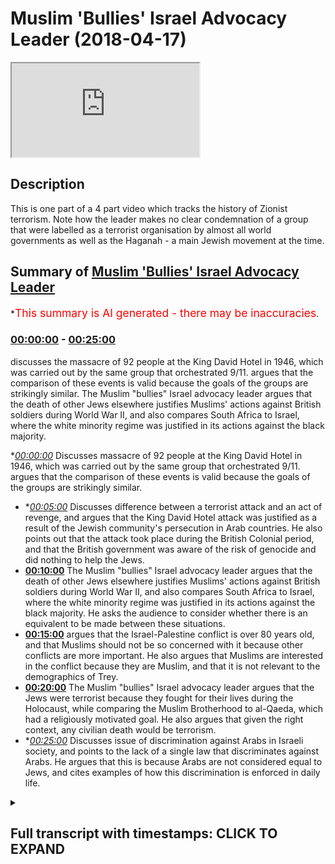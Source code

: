 # Muslim 'Bullies' Israel Advocacy Leader (2018-04-17)

<iframe loading='lazy' src='https://www.youtube.com/embed/F2b9Gai5Qks'></iframe>

## Description

This is one part of a 4 part video which tracks the history of Zionist terrorism. Note how the leader makes no clear condemnation of a group that were labelled as a terrorist organisation by almost all world governments as well as the Haganah - a main Jewish movement at the time.

## Summary of [Muslim 'Bullies' Israel Advocacy Leader](https://www.youtube.com/watch?v=F2b9Gai5Qks)

\*<span style="color:red; font-size:125%">This summary is AI generated - there may be inaccuracies</span>.

### [00:00:00](https://www.youtube.com/watch?v=F2b9Gai5Qks\&t=0) - [00:25:00](https://www.youtube.com/watch?v=F2b9Gai5Qks\&t=1500)

discusses the massacre of 92 people at the King David Hotel in 1946, which was carried out by the same group that orchestrated 9/11.  argues that the comparison of these events is valid because the goals of the groups are strikingly similar. The Muslim "bullies" Israel advocacy leader argues that the death of other Jews elsewhere justifies Muslims' actions against British soldiers during World War II, and also compares South Africa to Israel, where the white minority regime was justified in its actions against the black majority.

\**[00:00:00](https://www.youtube.com/watch?v=F2b9Gai5Qks\&t=0)* Discusses massacre of 92 people at the King David Hotel in 1946, which was carried out by the same group that orchestrated 9/11.  argues that the comparison of these events is valid because the goals of the groups are strikingly similar.

*   \**[00:05:00](https://www.youtube.com/watch?v=F2b9Gai5Qks\&t=300)* Discusses difference between a terrorist attack and an act of revenge, and argues that the King David Hotel attack was justified as a result of the Jewish community's persecution in Arab countries. He also points out that the attack took place during the British Colonial period, and that the British government was aware of the risk of genocide and did nothing to help the Jews.
*   **[00:10:00](https://www.youtube.com/watch?v=F2b9Gai5Qks\&t=600)** The Muslim "bullies" Israel advocacy leader argues that the death of other Jews elsewhere justifies Muslims' actions against British soldiers during World War II, and also compares South Africa to Israel, where the white minority regime was justified in its actions against the black majority. He asks the audience to consider whether there is an equivalent to be made between these situations.
*   **[00:15:00](https://www.youtube.com/watch?v=F2b9Gai5Qks\&t=900)** argues that the Israel-Palestine conflict is over 80 years old, and that Muslims should not be so concerned with it because other conflicts are more important. He also argues that Muslims are interested in the conflict because they are Muslim, and that it is not relevant to the demographics of Trey.
*   **[00:20:00](https://www.youtube.com/watch?v=F2b9Gai5Qks\&t=1200)** The Muslim "bullies" Israel advocacy leader argues that the Jews were terrorist because they fought for their lives during the Holocaust, while comparing the Muslim Brotherhood to al-Qaeda, which had a religiously motivated goal. He also argues that given the right context, any civilian death would be terrorism.
*   \**[00:25:00](https://www.youtube.com/watch?v=F2b9Gai5Qks\&t=1500)* Discusses issue of discrimination against Arabs in Israeli society, and points to the lack of a single law that discriminates against Arabs. He argues that this is because Arabs are not considered equal to Jews, and cites examples of how this discrimination is enforced in daily life.

<details><summary><h2>Full transcript with timestamps: CLICK TO EXPAND</h2></summary>

[0:00:00](https://youtu.be/F2b9Gai5Qks?t=0) I pity we couldn't attack forget about\
[0:00:01](https://youtu.be/F2b9Gai5Qks?t=1) the word terrorist we're not going to\
[0:00:02](https://youtu.be/F2b9Gai5Qks?t=2) use that way in 1946 right before the\
[0:00:06](https://youtu.be/F2b9Gai5Qks?t=6) the mandate was referred to the UN yeah\
[0:00:10](https://youtu.be/F2b9Gai5Qks?t=10) for the British Mandate sorry that the\
[0:00:13](https://youtu.be/F2b9Gai5Qks?t=13) resolution issue okay he went in to King\
[0:00:16](https://youtu.be/F2b9Gai5Qks?t=16) King David hotel they went into the\
[0:00:19](https://youtu.be/F2b9Gai5Qks?t=19) basement of the hotel ferg a bar they\
[0:00:22](https://youtu.be/F2b9Gai5Qks?t=22) called them the little cool that he did\
[0:00:23](https://youtu.be/F2b9Gai5Qks?t=23) called well no problem they called them\
[0:00:24](https://youtu.be/F2b9Gai5Qks?t=24) little called them the Jewish library\
[0:00:26](https://youtu.be/F2b9Gai5Qks?t=26) says they called him yeah I already\
[0:00:27](https://youtu.be/F2b9Gai5Qks?t=27) I read the Jewish library the virtual\
[0:00:30](https://youtu.be/F2b9Gai5Qks?t=30) deduced virtual library sir I saw their\
[0:00:31](https://youtu.be/F2b9Gai5Qks?t=31) account begin says they called them\
[0:00:34](https://youtu.be/F2b9Gai5Qks?t=34) whatever no problem they called them in\
[0:00:35](https://youtu.be/F2b9Gai5Qks?t=35) didn't call them in whatever case they\
[0:00:38](https://youtu.be/F2b9Gai5Qks?t=38) went into the hotel and ninety-two\
[0:00:39](https://youtu.be/F2b9Gai5Qks?t=39) people died because of the barrel bombs\
[0:00:42](https://youtu.be/F2b9Gai5Qks?t=42) at the important place in the shootings\
[0:00:43](https://youtu.be/F2b9Gai5Qks?t=43) that happened okay so who were killed\
[0:00:46](https://youtu.be/F2b9Gai5Qks?t=46) some twenty seven Palestinians were\
[0:00:48](https://youtu.be/F2b9Gai5Qks?t=48) killed and the rest were British people\
[0:00:50](https://youtu.be/F2b9Gai5Qks?t=50) yeah working in that hotel\
[0:00:52](https://youtu.be/F2b9Gai5Qks?t=52) it wasn't it wasn't okay some Jewish\
[0:00:54](https://youtu.be/F2b9Gai5Qks?t=54) people were killed as well now see so I\
[0:00:56](https://youtu.be/F2b9Gai5Qks?t=56) just want I don't understand cuz this is\
[0:00:58](https://youtu.be/F2b9Gai5Qks?t=58) the thing so I've come to you I feel\
[0:01:00](https://youtu.be/F2b9Gai5Qks?t=60) like sometimes you do have a bias I come\
[0:01:03](https://youtu.be/F2b9Gai5Qks?t=63) to you and say to you do you consider\
[0:01:04](https://youtu.be/F2b9Gai5Qks?t=64) that this was a terrorist attack you're\
[0:01:06](https://youtu.be/F2b9Gai5Qks?t=66) saying that this they're not terrorists\
[0:01:07](https://youtu.be/F2b9Gai5Qks?t=67) why I did not tell you because you know\
[0:01:09](https://youtu.be/F2b9Gai5Qks?t=69) what the interesting thing is sorry just\
[0:01:10](https://youtu.be/F2b9Gai5Qks?t=70) to add to it that this same begin in\
[0:01:14](https://youtu.be/F2b9Gai5Qks?t=74) 1946 who orchestrated this terrorist\
[0:01:16](https://youtu.be/F2b9Gai5Qks?t=76) attack and who allowed 92 people to be\
[0:01:19](https://youtu.be/F2b9Gai5Qks?t=79) killed\
[0:01:20](https://youtu.be/F2b9Gai5Qks?t=80) it was the same begin that became the\
[0:01:22](https://youtu.be/F2b9Gai5Qks?t=82) prime minister I so I became the\
[0:01:24](https://youtu.be/F2b9Gai5Qks?t=84) president how many stuff Prime Minister\
[0:01:26](https://youtu.be/F2b9Gai5Qks?t=86) of Israel in 1948\
[0:01:30](https://youtu.be/F2b9Gai5Qks?t=90) well sorry begin was a nice here but\
[0:01:32](https://youtu.be/F2b9Gai5Qks?t=92) just so begin yeah became prime minister\
[0:01:37](https://youtu.be/F2b9Gai5Qks?t=97) okay now it's as if it's as if it's as\
[0:01:40](https://youtu.be/F2b9Gai5Qks?t=100) if you have a summer bin Laden and the\
[0:01:42](https://youtu.be/F2b9Gai5Qks?t=102) 9/11 attacks exact comparison or it's\
[0:01:46](https://youtu.be/F2b9Gai5Qks?t=106) exactly the same comparison why\
[0:01:49](https://youtu.be/F2b9Gai5Qks?t=109) in 1946 all my beloved and becomes a in\
[0:01:52](https://youtu.be/F2b9Gai5Qks?t=112) nineteen the puppet king on one of the\
[0:01:54](https://youtu.be/F2b9Gai5Qks?t=114) in 1946\
[0:01:56](https://youtu.be/F2b9Gai5Qks?t=116) yes what had just finished\
[0:01:59](https://youtu.be/F2b9Gai5Qks?t=119) in June Europe Oh talk about door - I'm\
[0:02:02](https://youtu.be/F2b9Gai5Qks?t=122) talking about the Holocaust 6 million\
[0:02:04](https://youtu.be/F2b9Gai5Qks?t=124) she was war ii and Holocaust well\
[0:02:07](https://youtu.be/F2b9Gai5Qks?t=127) Holocaust happened yeah yeah six million\
[0:02:11](https://youtu.be/F2b9Gai5Qks?t=131) Jews six million Jews have just been\
[0:02:13](https://youtu.be/F2b9Gai5Qks?t=133) slaughtered during that period so you\
[0:02:15](https://youtu.be/F2b9Gai5Qks?t=135) can kill other it says listen please\
[0:02:17](https://youtu.be/F2b9Gai5Qks?t=137) please listen the British and other gun\
[0:02:19](https://youtu.be/F2b9Gai5Qks?t=139) by the way listen I just make my point I\
[0:02:21](https://youtu.be/F2b9Gai5Qks?t=141) let you speak and I didn't interrupt you\
[0:02:23](https://youtu.be/F2b9Gai5Qks?t=143) yes six million Jews were slaughtered\
[0:02:25](https://youtu.be/F2b9Gai5Qks?t=145) during that period the British closed\
[0:02:27](https://youtu.be/F2b9Gai5Qks?t=147) the doors of mandatory Palestine to\
[0:02:30](https://youtu.be/F2b9Gai5Qks?t=150) Jewish immigration they limited to ten\
[0:02:32](https://youtu.be/F2b9Gai5Qks?t=152) thousand Jews coming in and increased\
[0:02:34](https://youtu.be/F2b9Gai5Qks?t=154) immigration of Arabs the Israeli so so\
[0:02:37](https://youtu.be/F2b9Gai5Qks?t=157) so that pogrom so Arabs migrated on mass\
[0:02:40](https://youtu.be/F2b9Gai5Qks?t=160) from Lebanon Syria the surrounding\
[0:02:42](https://youtu.be/F2b9Gai5Qks?t=162) states in the mandatory Palestine\
[0:02:43](https://youtu.be/F2b9Gai5Qks?t=163) attracted by the affluence that the\
[0:02:45](https://youtu.be/F2b9Gai5Qks?t=165) British and the other no eyes on over\
[0:02:48](https://youtu.be/F2b9Gai5Qks?t=168) okay is fine as a fact you can google my\
[0:02:51](https://youtu.be/F2b9Gai5Qks?t=171) this is my perspective this is my okay\
[0:02:53](https://youtu.be/F2b9Gai5Qks?t=173) Irish narrative in response to locking\
[0:02:55](https://youtu.be/F2b9Gai5Qks?t=175) the door during the Holocaust\
[0:02:57](https://youtu.be/F2b9Gai5Qks?t=177) the gun inside aided pushing hard back\
[0:03:01](https://youtu.be/F2b9Gai5Qks?t=181) against the British who were pushing\
[0:03:03](https://youtu.be/F2b9Gai5Qks?t=183) hard against the air gun and the Earl\
[0:03:05](https://youtu.be/F2b9Gai5Qks?t=185) gun hit the headquarters of the British\
[0:03:08](https://youtu.be/F2b9Gai5Qks?t=188) military which was at that time auto in\
[0:03:11](https://youtu.be/F2b9Gai5Qks?t=191) the King David hotel it was the military\
[0:03:13](https://youtu.be/F2b9Gai5Qks?t=193) hate Jerusalem yet in Jerusalem I've\
[0:03:15](https://youtu.be/F2b9Gai5Qks?t=195) been there is a beautiful hotel now\
[0:03:16](https://youtu.be/F2b9Gai5Qks?t=196) inside the robert levin here and it's so\
[0:03:20](https://youtu.be/F2b9Gai5Qks?t=200) clear and in response they hit the no\
[0:03:23](https://youtu.be/F2b9Gai5Qks?t=203) doubt they warned them they rang up in\
[0:03:25](https://youtu.be/F2b9Gai5Qks?t=205) advance and say we're gonna hit sorry\
[0:03:27](https://youtu.be/F2b9Gai5Qks?t=207) isis ones are but no are you incident so\
[0:03:30](https://youtu.be/F2b9Gai5Qks?t=210) intolerable you compared the sama bin\
[0:03:34](https://youtu.be/F2b9Gai5Qks?t=214) Laden yes I am planes in two thousand\
[0:03:39](https://youtu.be/F2b9Gai5Qks?t=219) civilian yes yes as an equivalency of\
[0:03:44](https://youtu.be/F2b9Gai5Qks?t=224) course\
[0:03:44](https://youtu.be/F2b9Gai5Qks?t=224) mm the Jews were 3,000 sorry to the\
[0:03:48](https://youtu.be/F2b9Gai5Qks?t=228) Holocaust 77 you've got 50 people there\
[0:03:50](https://youtu.be/F2b9Gai5Qks?t=230) by responding to the Holocaust\
[0:03:52](https://youtu.be/F2b9Gai5Qks?t=232) seven they're trying to increase Jewish\
[0:03:53](https://youtu.be/F2b9Gai5Qks?t=233) immigration into a land so you're saying\
[0:03:55](https://youtu.be/F2b9Gai5Qks?t=235) that's you're saying just because\
[0:03:56](https://youtu.be/F2b9Gai5Qks?t=236) they're response to the holiday to do\
[0:03:57](https://youtu.be/F2b9Gai5Qks?t=237) that no I'm saying and by the way for\
[0:03:59](https://youtu.be/F2b9Gai5Qks?t=239) your information information military\
[0:04:02](https://youtu.be/F2b9Gai5Qks?t=242) forces are recognized not to military\
[0:04:04](https://youtu.be/F2b9Gai5Qks?t=244) forces as a hotel which means people\
[0:04:06](https://youtu.be/F2b9Gai5Qks?t=246) tell those notes\
[0:04:07](https://youtu.be/F2b9Gai5Qks?t=247) King David hotel Hotel the British took\
[0:04:10](https://youtu.be/F2b9Gai5Qks?t=250) over it and made it a military base I\
[0:04:12](https://youtu.be/F2b9Gai5Qks?t=252) said were civilians killed no no only\
[0:04:14](https://youtu.be/F2b9Gai5Qks?t=254) people that were working for the British\
[0:04:15](https://youtu.be/F2b9Gai5Qks?t=255) government\
[0:04:16](https://youtu.be/F2b9Gai5Qks?t=256) so you'd call the hospital servants nah\
[0:04:18](https://youtu.be/F2b9Gai5Qks?t=258) yeah so a civil servant can be killed at\
[0:04:20](https://youtu.be/F2b9Gai5Qks?t=260) all this is ridiculous okay you have to\
[0:04:26](https://youtu.be/F2b9Gai5Qks?t=266) you have to governments I apologize it\
[0:04:31](https://youtu.be/F2b9Gai5Qks?t=271) your face no it was funny okay if you\
[0:04:41](https://youtu.be/F2b9Gai5Qks?t=281) have two military forces the Eirik on\
[0:04:42](https://youtu.be/F2b9Gai5Qks?t=282) the israeli military force and the\
[0:04:45](https://youtu.be/F2b9Gai5Qks?t=285) british who are fighting each other and\
[0:04:47](https://youtu.be/F2b9Gai5Qks?t=287) they're hitting the british are killing\
[0:04:48](https://youtu.be/F2b9Gai5Qks?t=288) israel good fighters and the air gun are\
[0:04:51](https://youtu.be/F2b9Gai5Qks?t=291) responding by killing British fighters\
[0:04:52](https://youtu.be/F2b9Gai5Qks?t=292) that is not a territory that is two\
[0:04:54](https://youtu.be/F2b9Gai5Qks?t=294) military military forces not even\
[0:04:56](https://youtu.be/F2b9Gai5Qks?t=296) recognized by the Haganah the Hagana\
[0:04:59](https://youtu.be/F2b9Gai5Qks?t=299) condemned the attacks so I don't know\
[0:05:02](https://youtu.be/F2b9Gai5Qks?t=302) why you can't do the same thing they\
[0:05:03](https://youtu.be/F2b9Gai5Qks?t=303) said the her gun had been okay so you\
[0:05:05](https://youtu.be/F2b9Gai5Qks?t=305) have to understand Jewish politics is it\
[0:05:07](https://youtu.be/F2b9Gai5Qks?t=307) I'm telling you the Hagana it should be\
[0:05:08](https://youtu.be/F2b9Gai5Qks?t=308) clearly yes the Hagana were\
[0:05:11](https://youtu.be/F2b9Gai5Qks?t=311) differentiated from the organ yeah the\
[0:05:13](https://youtu.be/F2b9Gai5Qks?t=313) Hagana they condemned the attacks I want\
[0:05:16](https://youtu.be/F2b9Gai5Qks?t=316) to say one thing really really clear I\
[0:05:17](https://youtu.be/F2b9Gai5Qks?t=317) don't support any violence where you'll\
[0:05:19](https://youtu.be/F2b9Gai5Qks?t=319) ask me if they're terrorists and I said\
[0:05:21](https://youtu.be/F2b9Gai5Qks?t=321) no okay no real problem but you accepted\
[0:05:23](https://youtu.be/F2b9Gai5Qks?t=323) that that was a you justified the attack\
[0:05:25](https://youtu.be/F2b9Gai5Qks?t=325) no no I gave the context of the attack\
[0:05:27](https://youtu.be/F2b9Gai5Qks?t=327) and said it's no call to 911\
[0:05:29](https://youtu.be/F2b9Gai5Qks?t=329) well Isaiah 5 7 7 no it's completely in\
[0:05:33](https://youtu.be/F2b9Gai5Qks?t=333) compare so I because it was a hotel no\
[0:05:35](https://youtu.be/F2b9Gai5Qks?t=335) because you've got two military forces\
[0:05:36](https://youtu.be/F2b9Gai5Qks?t=336) fighting ok millets are no favors I've\
[0:05:39](https://youtu.be/F2b9Gai5Qks?t=339) got a concussion freedom I've got a\
[0:05:40](https://youtu.be/F2b9Gai5Qks?t=340) perfect perfect I'm going where I want\
[0:05:42](https://youtu.be/F2b9Gai5Qks?t=342) this is what I wanted you ok that guy\
[0:05:45](https://youtu.be/F2b9Gai5Qks?t=345) that killed her hold on no problem there\
[0:05:48](https://youtu.be/F2b9Gai5Qks?t=348) wasn't a guy bullet bullet\
[0:05:51](https://youtu.be/F2b9Gai5Qks?t=351) lirik baby ok no no that's it done\
[0:05:53](https://youtu.be/F2b9Gai5Qks?t=353) chuckle happy\
[0:05:54](https://youtu.be/F2b9Gai5Qks?t=354) lyric V ok he was killed by I forget the\
[0:05:59](https://youtu.be/F2b9Gai5Qks?t=359) guys name yeah that guy was\
[0:06:04](https://youtu.be/F2b9Gai5Qks?t=364) but everyone else is difficult okay so\
[0:06:07](https://youtu.be/F2b9Gai5Qks?t=367) audible Oh Joe he killed\
[0:06:09](https://youtu.be/F2b9Gai5Qks?t=369) he killed Lee Rigby yeah yeah okay Lee\
[0:06:12](https://youtu.be/F2b9Gai5Qks?t=372) Rigby was a member of the British\
[0:06:14](https://youtu.be/F2b9Gai5Qks?t=374) military yo your premise was that okay\
[0:06:19](https://youtu.be/F2b9Gai5Qks?t=379) is a justified that the Ergun attacked\
[0:06:22](https://youtu.be/F2b9Gai5Qks?t=382) the King David hotel because it was one\
[0:06:24](https://youtu.be/F2b9Gai5Qks?t=384) military force against another\
[0:06:25](https://youtu.be/F2b9Gai5Qks?t=385) Elgon was not a recognized military\
[0:06:29](https://youtu.be/F2b9Gai5Qks?t=389) force within the Jewish community it was\
[0:06:30](https://youtu.be/F2b9Gai5Qks?t=390) a splinter group that even the Hagana\
[0:06:32](https://youtu.be/F2b9Gai5Qks?t=392) they'd condemned the Hagana was more\
[0:06:34](https://youtu.be/F2b9Gai5Qks?t=394) mainstream yeah yeah no by the way and\
[0:06:37](https://youtu.be/F2b9Gai5Qks?t=397) this is in the Jewish library the Jewish\
[0:06:40](https://youtu.be/F2b9Gai5Qks?t=400) virtual library no it's a web site but\
[0:06:46](https://youtu.be/F2b9Gai5Qks?t=406) it's actually it's respected by a lot of\
[0:06:48](https://youtu.be/F2b9Gai5Qks?t=408) people you know\
[0:06:48](https://youtu.be/F2b9Gai5Qks?t=408) anyways having said that having said\
[0:06:51](https://youtu.be/F2b9Gai5Qks?t=411) that so the Hagana sorry so so the Elgon\
[0:06:56](https://youtu.be/F2b9Gai5Qks?t=416) haven't finished my statement so here\
[0:06:58](https://youtu.be/F2b9Gai5Qks?t=418) what you've said is that you consider\
[0:07:00](https://youtu.be/F2b9Gai5Qks?t=420) that not a terrorist attack so do you\
[0:07:02](https://youtu.be/F2b9Gai5Qks?t=422) consider Lee Rigby occasionally yes Lee\
[0:07:06](https://youtu.be/F2b9Gai5Qks?t=426) Rigby being killed by that man at the\
[0:07:09](https://youtu.be/F2b9Gai5Qks?t=429) Bellagio terrorism yes so he was\
[0:07:11](https://youtu.be/F2b9Gai5Qks?t=431) different between Lee Rigby being killed\
[0:07:13](https://youtu.be/F2b9Gai5Qks?t=433) actually and this guy is being killed\
[0:07:15](https://youtu.be/F2b9Gai5Qks?t=435) are two of them in the in dojo was\
[0:07:17](https://youtu.be/F2b9Gai5Qks?t=437) Michaels I'm not going to try to\
[0:07:18](https://youtu.be/F2b9Gai5Qks?t=438) pronounce a surname yes motivation\
[0:07:20](https://youtu.be/F2b9Gai5Qks?t=440) political in nature never what was his\
[0:07:22](https://youtu.be/F2b9Gai5Qks?t=442) motivation he wanted to kill the guy\
[0:07:24](https://youtu.be/F2b9Gai5Qks?t=444) because he said it afterwards he had the\
[0:07:26](https://youtu.be/F2b9Gai5Qks?t=446) blood of his hands and he had the knife\
[0:07:27](https://youtu.be/F2b9Gai5Qks?t=447) he said that because you guys are my\
[0:07:28](https://youtu.be/F2b9Gai5Qks?t=448) country the same kind of logic you've\
[0:07:30](https://youtu.be/F2b9Gai5Qks?t=450) just used actually so what was my energy\
[0:07:32](https://youtu.be/F2b9Gai5Qks?t=452) he said because we've been killed in the\
[0:07:34](https://youtu.be/F2b9Gai5Qks?t=454) Holocaust\
[0:07:35](https://youtu.be/F2b9Gai5Qks?t=455) 1946 yeah then it justifies that's why\
[0:07:38](https://youtu.be/F2b9Gai5Qks?t=458) said he says logic was to revenge though\
[0:07:43](https://youtu.be/F2b9Gai5Qks?t=463) he isn't about revenge\
[0:07:44](https://youtu.be/F2b9Gai5Qks?t=464) okay so what was it about so as I said\
[0:07:47](https://youtu.be/F2b9Gai5Qks?t=467) before Jewish images have been massively\
[0:07:49](https://youtu.be/F2b9Gai5Qks?t=469) persecuted his point there be persecuted\
[0:07:51](https://youtu.be/F2b9Gai5Qks?t=471) in the Arab world they've been\
[0:07:52](https://youtu.be/F2b9Gai5Qks?t=472) persecuted so those that allow and I\
[0:07:54](https://youtu.be/F2b9Gai5Qks?t=474) said listen listen at that point\
[0:07:56](https://youtu.be/F2b9Gai5Qks?t=476) British locked the doors and if they\
[0:07:58](https://youtu.be/F2b9Gai5Qks?t=478) hadn't locked the doors millions of Jews\
[0:08:00](https://youtu.be/F2b9Gai5Qks?t=480) could have been saved we can agree with\
[0:08:02](https://youtu.be/F2b9Gai5Qks?t=482) that yeah yeah the Holocaust Lorena\
[0:08:04](https://youtu.be/F2b9Gai5Qks?t=484) verse you talk about like that if young\
[0:08:05](https://youtu.be/F2b9Gai5Qks?t=485) conference and these things out I'm\
[0:08:06](https://youtu.be/F2b9Gai5Qks?t=486) saying there was no was it\
[0:08:09](https://youtu.be/F2b9Gai5Qks?t=489) lock the door their own doors Alice tine\
[0:08:11](https://youtu.be/F2b9Gai5Qks?t=491) their own doors so britain was awarded\
[0:08:13](https://youtu.be/F2b9Gai5Qks?t=493) the mandate on the condition they\
[0:08:15](https://youtu.be/F2b9Gai5Qks?t=495) created jewish national home there yet\
[0:08:16](https://youtu.be/F2b9Gai5Qks?t=496) we agreed that that was a month I think\
[0:08:18](https://youtu.be/F2b9Gai5Qks?t=498) ok that's why the lady by the way they\
[0:08:19](https://youtu.be/F2b9Gai5Qks?t=499) weren't in a position to survive in my\
[0:08:21](https://youtu.be/F2b9Gai5Qks?t=501) opinion they weren't in a position like\
[0:08:23](https://youtu.be/F2b9Gai5Qks?t=503) the colonial masses are at that time\
[0:08:25](https://youtu.be/F2b9Gai5Qks?t=505) with them in front yeah they work what\
[0:08:27](https://youtu.be/F2b9Gai5Qks?t=507) do you not believe that they were\
[0:08:28](https://youtu.be/F2b9Gai5Qks?t=508) colonial colonial masters it's just the\
[0:08:30](https://youtu.be/F2b9Gai5Qks?t=510) languages say what do you not believe\
[0:08:32](https://youtu.be/F2b9Gai5Qks?t=512) that little colonists or not so what\
[0:08:34](https://youtu.be/F2b9Gai5Qks?t=514) they call this or not did they not have\
[0:08:35](https://youtu.be/F2b9Gai5Qks?t=515) an empire was there not a British Empire\
[0:08:37](https://youtu.be/F2b9Gai5Qks?t=517) at that time what time we talking you\
[0:08:39](https://youtu.be/F2b9Gai5Qks?t=519) said 1917 yeah so I said in 1970 was a\
[0:08:43](https://youtu.be/F2b9Gai5Qks?t=523) colonial office when the mandate was\
[0:08:46](https://youtu.be/F2b9Gai5Qks?t=526) granted wasn't 1917 mr. Balfour\
[0:08:48](https://youtu.be/F2b9Gai5Qks?t=528) Declaration no no the man that was\
[0:08:49](https://youtu.be/F2b9Gai5Qks?t=529) Britta was granted 1940 through 24 yeah\
[0:08:52](https://youtu.be/F2b9Gai5Qks?t=532) whatever could be 90 24 at any rate\
[0:08:55](https://youtu.be/F2b9Gai5Qks?t=535) Britain had the Colonial Office until\
[0:09:00](https://youtu.be/F2b9Gai5Qks?t=540) the 40s or 50s yes Jordan created it was\
[0:09:02](https://youtu.be/F2b9Gai5Qks?t=542) the year after 1990 anyway any rate the\
[0:09:13](https://youtu.be/F2b9Gai5Qks?t=553) point I'm asking is very simple\
[0:09:15](https://youtu.be/F2b9Gai5Qks?t=555) straightforward question but this is why\
[0:09:17](https://youtu.be/F2b9Gai5Qks?t=557) I think sometimes you do have a bias\
[0:09:18](https://youtu.be/F2b9Gai5Qks?t=558) sorry I started by it\
[0:09:20](https://youtu.be/F2b9Gai5Qks?t=560) okay no problem we all have a bias\
[0:09:21](https://youtu.be/F2b9Gai5Qks?t=561) biases and unfair by so you have a\
[0:09:23](https://youtu.be/F2b9Gai5Qks?t=563) double standard I do believe you do\
[0:09:25](https://youtu.be/F2b9Gai5Qks?t=565) because this is the thing\
[0:09:26](https://youtu.be/F2b9Gai5Qks?t=566) the justification advice is this my\
[0:09:29](https://youtu.be/F2b9Gai5Qks?t=569) people have been slaughtered okay almost\
[0:09:31](https://youtu.be/F2b9Gai5Qks?t=571) every land we live okay my only bias is\
[0:09:33](https://youtu.be/F2b9Gai5Qks?t=573) Jewish survival that's my bias okay as\
[0:09:36](https://youtu.be/F2b9Gai5Qks?t=576) nice people so by even it's verified\
[0:09:38](https://youtu.be/F2b9Gai5Qks?t=578) that's why I believe it at the expense\
[0:09:40](https://youtu.be/F2b9Gai5Qks?t=580) of other people not the expense of\
[0:09:41](https://youtu.be/F2b9Gai5Qks?t=581) anyone I hope you've just said no I'm\
[0:09:45](https://youtu.be/F2b9Gai5Qks?t=585) asking you us I never said I support the\
[0:09:47](https://youtu.be/F2b9Gai5Qks?t=587) King David the one is no support I don't\
[0:09:50](https://youtu.be/F2b9Gai5Qks?t=590) say it again\
[0:09:50](https://youtu.be/F2b9Gai5Qks?t=590) I said it's not an act of terror\
[0:09:52](https://youtu.be/F2b9Gai5Qks?t=592) Department they said it's not a towaway\
[0:09:55](https://youtu.be/F2b9Gai5Qks?t=595) what why is it not and why is it not\
[0:09:57](https://youtu.be/F2b9Gai5Qks?t=597) actually it'll just going round in not\
[0:09:59](https://youtu.be/F2b9Gai5Qks?t=599) as I it's just that you're cornered it's\
[0:10:02](https://youtu.be/F2b9Gai5Qks?t=602) just a difficult question for you to\
[0:10:03](https://youtu.be/F2b9Gai5Qks?t=603) answer\
[0:10:06](https://youtu.be/F2b9Gai5Qks?t=606) lirik beast iraq because they killed the\
[0:10:09](https://youtu.be/F2b9Gai5Qks?t=609) play that they killed someone from the\
[0:10:10](https://youtu.be/F2b9Gai5Qks?t=610) military but then when jewish people\
[0:10:12](https://youtu.be/F2b9Gai5Qks?t=612) killed british military soldiers the\
[0:10:14](https://youtu.be/F2b9Gai5Qks?t=614) same exact scenario it's british\
[0:10:17](https://youtu.be/F2b9Gai5Qks?t=617) military soldiers who are acting in\
[0:10:19](https://youtu.be/F2b9Gai5Qks?t=619) they're putting in a colonial way so\
[0:10:22](https://youtu.be/F2b9Gai5Qks?t=622) that's the thing Joseph Joseph Joseph\
[0:10:26](https://youtu.be/F2b9Gai5Qks?t=626) sorry this is an important question for\
[0:10:28](https://youtu.be/F2b9Gai5Qks?t=628) all of you in 1946 there was a there was\
[0:10:32](https://youtu.be/F2b9Gai5Qks?t=632) a terrorist attack\
[0:10:33](https://youtu.be/F2b9Gai5Qks?t=633) King David drew Eastern Jerusalem\
[0:10:35](https://youtu.be/F2b9Gai5Qks?t=635) wherever it may have been yeah and 92\
[0:10:37](https://youtu.be/F2b9Gai5Qks?t=637) people displaced Jerusalem so West\
[0:10:39](https://youtu.be/F2b9Gai5Qks?t=639) Jerusalem no problem and yeah British\
[0:10:45](https://youtu.be/F2b9Gai5Qks?t=645) people in the in the now away from this\
[0:11:21](https://youtu.be/F2b9Gai5Qks?t=681) no Sedley big he wasn't just being\
[0:11:35](https://youtu.be/F2b9Gai5Qks?t=695) killed in a holocaust and Britain had a\
[0:11:37](https://youtu.be/F2b9Gai5Qks?t=697) lock the doors today's Muslim sought to\
[0:11:39](https://youtu.be/F2b9Gai5Qks?t=699) prevent them from getting in so okay so\
[0:11:40](https://youtu.be/F2b9Gai5Qks?t=700) hold on you're saying the justification\
[0:11:42](https://youtu.be/F2b9Gai5Qks?t=702) is the death of other Jews elsewhere no\
[0:11:44](https://youtu.be/F2b9Gai5Qks?t=704) no no I'm saying and so it's very very\
[0:11:47](https://youtu.be/F2b9Gai5Qks?t=707) black-and-white just like those in my\
[0:11:49](https://youtu.be/F2b9Gai5Qks?t=709) Josie's you see how that doesn't make\
[0:11:51](https://youtu.be/F2b9Gai5Qks?t=711) any sense because that's exactly that\
[0:11:52](https://youtu.be/F2b9Gai5Qks?t=712) hold on why was Mandela not a terrorist\
[0:11:54](https://youtu.be/F2b9Gai5Qks?t=714) don't forget that's a different question\
[0:11:55](https://youtu.be/F2b9Gai5Qks?t=715) I later you can I ask a question you\
[0:11:59](https://youtu.be/F2b9Gai5Qks?t=719) don't assign yourself you're leaving me\
[0:12:05](https://youtu.be/F2b9Gai5Qks?t=725) and so I'm bringing in something else\
[0:12:06](https://youtu.be/F2b9Gai5Qks?t=726) which is\
[0:12:06](https://youtu.be/F2b9Gai5Qks?t=726) and I'm asking you so why do you run\
[0:12:09](https://youtu.be/F2b9Gai5Qks?t=729) away from the question oh hi water you\
[0:12:11](https://youtu.be/F2b9Gai5Qks?t=731) know please okay I'll say two hits here\
[0:12:15](https://youtu.be/F2b9Gai5Qks?t=735) here and now yeah if you're saying that\
[0:12:18](https://youtu.be/F2b9Gai5Qks?t=738) what differentiates because I'm just\
[0:12:28](https://youtu.be/F2b9Gai5Qks?t=748) trying to answer the question because I\
[0:13:24](https://youtu.be/F2b9Gai5Qks?t=804) have enough knowledge of research what\
[0:13:52](https://youtu.be/F2b9Gai5Qks?t=832) apartheid is so then you understand what\
[0:13:56](https://youtu.be/F2b9Gai5Qks?t=836) the conflict wasn't that you yeah you\
[0:13:58](https://youtu.be/F2b9Gai5Qks?t=838) must understand that one's arms against\
[0:14:00](https://youtu.be/F2b9Gai5Qks?t=840) ya understand what was it most people\
[0:14:04](https://youtu.be/F2b9Gai5Qks?t=844) say why do most people say he's not why\
[0:14:08](https://youtu.be/F2b9Gai5Qks?t=848) are we talking about Mandel good why we\
[0:14:10](https://youtu.be/F2b9Gai5Qks?t=850) talking about Martin is why are we\
[0:14:12](https://youtu.be/F2b9Gai5Qks?t=852) talking about levy let's talk about my\
[0:14:13](https://youtu.be/F2b9Gai5Qks?t=853) why are we talking about leaving\
[0:14:16](https://youtu.be/F2b9Gai5Qks?t=856) and another example if you turn bullying\
[0:14:22](https://youtu.be/F2b9Gai5Qks?t=862) this is actually bullying you leaving be\
[0:14:33](https://youtu.be/F2b9Gai5Qks?t=873) and I bring apartheid yes no problem -\
[0:14:37](https://youtu.be/F2b9Gai5Qks?t=877) Joseph say what using individualist when\
[0:14:42](https://youtu.be/F2b9Gai5Qks?t=882) you're outnumbered and out the door just\
[0:14:44](https://youtu.be/F2b9Gai5Qks?t=884) ready me give this one number you give\
[0:14:46](https://youtu.be/F2b9Gai5Qks?t=886) up one minute to say whatever is ready\
[0:14:48](https://youtu.be/F2b9Gai5Qks?t=888) to give up one minute\
[0:14:50](https://youtu.be/F2b9Gai5Qks?t=890) okay so you got leaving me to try\
[0:14:53](https://youtu.be/F2b9Gai5Qks?t=893) provide context at comparisons yeah to\
[0:14:55](https://youtu.be/F2b9Gai5Qks?t=895) say is there an equivalent so then I did\
[0:14:58](https://youtu.be/F2b9Gai5Qks?t=898) the exact same with South Africa yeah\
[0:14:59](https://youtu.be/F2b9Gai5Qks?t=899) and you said no no no I don't want to\
[0:15:01](https://youtu.be/F2b9Gai5Qks?t=901) talk about soil saga by I said my\
[0:15:03](https://youtu.be/F2b9Gai5Qks?t=903) knowledge of it is not good enough for\
[0:15:05](https://youtu.be/F2b9Gai5Qks?t=905) me to make a judgment call on it on that\
[0:15:07](https://youtu.be/F2b9Gai5Qks?t=907) particular topic of whether Mandela was\
[0:15:10](https://youtu.be/F2b9Gai5Qks?t=910) a terrorist or not I thought why do you\
[0:15:12](https://youtu.be/F2b9Gai5Qks?t=912) and so many other Muslims concern\
[0:15:13](https://youtu.be/F2b9Gai5Qks?t=913) yourself so much with the\
[0:15:14](https://youtu.be/F2b9Gai5Qks?t=914) israel-palestine conflict that you know\
[0:15:16](https://youtu.be/F2b9Gai5Qks?t=916) dates and fatalities of something that\
[0:15:17](https://youtu.be/F2b9Gai5Qks?t=917) happened it's over 80 years ago years\
[0:15:20](https://youtu.be/F2b9Gai5Qks?t=920) ago why not it makes absolute sense I'm\
[0:15:37](https://youtu.be/F2b9Gai5Qks?t=937) well aware of English history as well I\
[0:15:39](https://youtu.be/F2b9Gai5Qks?t=939) can give you the names of all the kings\
[0:15:41](https://youtu.be/F2b9Gai5Qks?t=941) that existed from William the Conqueror\
[0:15:44](https://youtu.be/F2b9Gai5Qks?t=944) until the present day if you want every\
[0:15:51](https://youtu.be/F2b9Gai5Qks?t=951) single Muslim in this part has an\
[0:15:53](https://youtu.be/F2b9Gai5Qks?t=953) opinion on Israel Palestine\
[0:15:54](https://youtu.be/F2b9Gai5Qks?t=954) oh maybe if you have an opinion over\
[0:15:56](https://youtu.be/F2b9Gai5Qks?t=956) TRAI if you have an opinion on Sudan\
[0:16:00](https://youtu.be/F2b9Gai5Qks?t=960) it's because it's choose involved you're\
[0:16:05](https://youtu.be/F2b9Gai5Qks?t=965) shaking your head but what's the\
[0:16:07](https://youtu.be/F2b9Gai5Qks?t=967) difference between this closure you're\
[0:16:08](https://youtu.be/F2b9Gai5Qks?t=968) serious Pluto I've canceled India\
[0:16:10](https://youtu.be/F2b9Gai5Qks?t=970) Iraq's Georgia yes nice nice you're\
[0:16:12](https://youtu.be/F2b9Gai5Qks?t=972) right maybe we should I spent some time\
[0:16:14](https://youtu.be/F2b9Gai5Qks?t=974) talking about her India I saw myself\
[0:16:17](https://youtu.be/F2b9Gai5Qks?t=977) which is the border of Burma yeah\
[0:16:20](https://youtu.be/F2b9Gai5Qks?t=980) I tried to understand that conflict more\
[0:16:22](https://youtu.be/F2b9Gai5Qks?t=982) Central African Republic you're right\
[0:16:24](https://youtu.be/F2b9Gai5Qks?t=984) there's a lot of things going on there\
[0:16:25](https://youtu.be/F2b9Gai5Qks?t=985) Rwanda it's not a Muslim country per se\
[0:16:27](https://youtu.be/F2b9Gai5Qks?t=987) by 94 the crisis in Rwanda is very much\
[0:16:31](https://youtu.be/F2b9Gai5Qks?t=991) not in the minds of many people\
[0:16:32](https://youtu.be/F2b9Gai5Qks?t=992) including yourself you have never\
[0:16:33](https://youtu.be/F2b9Gai5Qks?t=993) mentioned Rwanda you talk about genocide\
[0:16:35](https://youtu.be/F2b9Gai5Qks?t=995) but when was the last time you mentioned\
[0:16:36](https://youtu.be/F2b9Gai5Qks?t=996) Rwanda so I don't talk about genocide I\
[0:16:39](https://youtu.be/F2b9Gai5Qks?t=999) talk about the Holocaust because I\
[0:16:40](https://youtu.be/F2b9Gai5Qks?t=1000) picked a fine but see here Holocaust\
[0:16:44](https://youtu.be/F2b9Gai5Qks?t=1004) affected your people you've just given\
[0:16:45](https://youtu.be/F2b9Gai5Qks?t=1005) the answer that you're criticizing\
[0:16:46](https://youtu.be/F2b9Gai5Qks?t=1006) listen know what I'm saying my bias and\
[0:16:49](https://youtu.be/F2b9Gai5Qks?t=1009) I said it consistently okay I'm Jewish\
[0:16:51](https://youtu.be/F2b9Gai5Qks?t=1011) and I care about Jewish survival the\
[0:16:53](https://youtu.be/F2b9Gai5Qks?t=1013) why're you asking me why I was listening\
[0:16:55](https://youtu.be/F2b9Gai5Qks?t=1015) okay so you're saying basically your\
[0:16:57](https://youtu.be/F2b9Gai5Qks?t=1017) interest in Palestine or the West Bank\
[0:17:00](https://youtu.be/F2b9Gai5Qks?t=1020) or Israel call it what you want is\
[0:17:01](https://youtu.be/F2b9Gai5Qks?t=1021) because you're Muslim yeah that's part\
[0:17:03](https://youtu.be/F2b9Gai5Qks?t=1023) of the reason but also it's quite\
[0:17:04](https://youtu.be/F2b9Gai5Qks?t=1024) interesting why is that it's so many I\
[0:17:06](https://youtu.be/F2b9Gai5Qks?t=1026) don't know why you asking me about is\
[0:17:08](https://youtu.be/F2b9Gai5Qks?t=1028) there's so many Muslims because there\
[0:17:10](https://youtu.be/F2b9Gai5Qks?t=1030) are so many Muslims Lansdale those\
[0:17:11](https://youtu.be/F2b9Gai5Qks?t=1031) Muslims don't give a damn about my\
[0:17:12](https://youtu.be/F2b9Gai5Qks?t=1032) Palestinians get so much now if I asked\
[0:17:14](https://youtu.be/F2b9Gai5Qks?t=1034) most Palestine most Muslims today to\
[0:17:17](https://youtu.be/F2b9Gai5Qks?t=1037) explain the aerotrain conflict on rates\
[0:17:19](https://youtu.be/F2b9Gai5Qks?t=1039) right away Eritrea is not a Muslim\
[0:17:20](https://youtu.be/F2b9Gai5Qks?t=1040) majority country it's got a large Muslim\
[0:17:22](https://youtu.be/F2b9Gai5Qks?t=1042) and maybe about 70% Christian it's 950\
[0:17:30](https://youtu.be/F2b9Gai5Qks?t=1050) now it's about 30 percent I've got it's\
[0:17:31](https://youtu.be/F2b9Gai5Qks?t=1051) an official sex is it is it mess up\
[0:17:35](https://youtu.be/F2b9Gai5Qks?t=1055) sexier okay maybe zero train seized\
[0:17:37](https://youtu.be/F2b9Gai5Qks?t=1057) corrected me on that one well according\
[0:17:39](https://youtu.be/F2b9Gai5Qks?t=1059) to the official stats it's like 70% says\
[0:17:40](https://youtu.be/F2b9Gai5Qks?t=1060) it's wrong yeah okay he's right you know\
[0:17:43](https://youtu.be/F2b9Gai5Qks?t=1063) maybe you're right point you can tell me\
[0:17:46](https://youtu.be/F2b9Gai5Qks?t=1066) probably how many Palestinians live in\
[0:17:49](https://youtu.be/F2b9Gai5Qks?t=1069) the West Bank you can probably tell me\
[0:17:50](https://youtu.be/F2b9Gai5Qks?t=1070) so much about the Palestinians you don't\
[0:17:52](https://youtu.be/F2b9Gai5Qks?t=1072) even know that ever Trey's a Muslim\
[0:17:54](https://youtu.be/F2b9Gai5Qks?t=1074) majority country this guy's uh would you\
[0:17:57](https://youtu.be/F2b9Gai5Qks?t=1077) call it who's is there a train yeah\
[0:17:58](https://youtu.be/F2b9Gai5Qks?t=1078) that's what I'm saying according to the\
[0:18:00](https://youtu.be/F2b9Gai5Qks?t=1080) official stats his thought was the\
[0:18:02](https://youtu.be/F2b9Gai5Qks?t=1082) majority that's what I'm saying who\
[0:18:04](https://youtu.be/F2b9Gai5Qks?t=1084) cares anyways this is the point my point\
[0:18:06](https://youtu.be/F2b9Gai5Qks?t=1086) is if this proportionate amount of his\
[0:18:08](https://youtu.be/F2b9Gai5Qks?t=1088) interest in the Israel Paula I would\
[0:18:10](https://youtu.be/F2b9Gai5Qks?t=1090) argue that from the Bible\
[0:18:12](https://youtu.be/F2b9Gai5Qks?t=1092) yeah I must have aid flows I'll do that\
[0:18:15](https://youtu.be/F2b9Gai5Qks?t=1095) I agree I might this is the problem Gary\
[0:18:19](https://youtu.be/F2b9Gai5Qks?t=1099) yes\
[0:18:21](https://youtu.be/F2b9Gai5Qks?t=1101) there's only one Jewish country in the\
[0:18:23](https://youtu.be/F2b9Gai5Qks?t=1103) world a tiny speck of land Muslims\
[0:18:27](https://youtu.be/F2b9Gai5Qks?t=1107) Joseph on that point I would like to\
[0:18:29](https://youtu.be/F2b9Gai5Qks?t=1109) declare that I agree with you on that\
[0:18:31](https://youtu.be/F2b9Gai5Qks?t=1111) point\
[0:18:31](https://youtu.be/F2b9Gai5Qks?t=1111) okay thank you now let's move on to what\
[0:18:33](https://youtu.be/F2b9Gai5Qks?t=1113) I was talking about before before you\
[0:18:35](https://youtu.be/F2b9Gai5Qks?t=1115) segwayed into all these kinds of issues\
[0:18:41](https://youtu.be/F2b9Gai5Qks?t=1121) and I was a song wise if you can't keep\
[0:18:44](https://youtu.be/F2b9Gai5Qks?t=1124) the logic\
[0:18:45](https://youtu.be/F2b9Gai5Qks?t=1125) no problem okay here's the statement I\
[0:18:49](https://youtu.be/F2b9Gai5Qks?t=1129) made which you took a particular offense\
[0:18:51](https://youtu.be/F2b9Gai5Qks?t=1131) to and I want to reiterate it not just\
[0:18:52](https://youtu.be/F2b9Gai5Qks?t=1132) to cause offense to you but to cause it\
[0:18:59](https://youtu.be/F2b9Gai5Qks?t=1139) not to cause offense to you but I just\
[0:19:01](https://youtu.be/F2b9Gai5Qks?t=1141) want to sometimes you know you gotta\
[0:19:02](https://youtu.be/F2b9Gai5Qks?t=1142) front of cats in with the pigeon you\
[0:19:04](https://youtu.be/F2b9Gai5Qks?t=1144) gotta for the cat's in with the pigeon\
[0:19:05](https://youtu.be/F2b9Gai5Qks?t=1145) all right listen\
[0:19:07](https://youtu.be/F2b9Gai5Qks?t=1147) my point is this we're talking about the\
[0:19:09](https://youtu.be/F2b9Gai5Qks?t=1149) inception of Israel in 1948 I'm saying\
[0:19:13](https://youtu.be/F2b9Gai5Qks?t=1153) to you and I've presented this\
[0:19:14](https://youtu.be/F2b9Gai5Qks?t=1154) counterfactual history of imagine in a\
[0:19:16](https://youtu.be/F2b9Gai5Qks?t=1156) hundred years time someone from is the\
[0:19:18](https://youtu.be/F2b9Gai5Qks?t=1158) safe for instance the Islamic state\
[0:19:20](https://youtu.be/F2b9Gai5Qks?t=1160) survived and you know someone the great\
[0:19:22](https://youtu.be/F2b9Gai5Qks?t=1162) grandchild of the Islamic state came\
[0:19:23](https://youtu.be/F2b9Gai5Qks?t=1163) here and he's justifying the existence\
[0:19:25](https://youtu.be/F2b9Gai5Qks?t=1165) of the Islamic state and versa from the\
[0:19:27](https://youtu.be/F2b9Gai5Qks?t=1167) IDF she said you know she didn't really\
[0:19:29](https://youtu.be/F2b9Gai5Qks?t=1169) have a reservation with it I was going\
[0:19:31](https://youtu.be/F2b9Gai5Qks?t=1171) to say to you as follows if I say this\
[0:19:35](https://youtu.be/F2b9Gai5Qks?t=1175) to you\
[0:19:37](https://youtu.be/F2b9Gai5Qks?t=1177) the statement I made was that in 1946\
[0:19:40](https://youtu.be/F2b9Gai5Qks?t=1180) 1946 there was a terrorist attack in\
[0:19:43](https://youtu.be/F2b9Gai5Qks?t=1183) fact that had been campaigns throughout\
[0:19:44](https://youtu.be/F2b9Gai5Qks?t=1184) the forest by this group called the\
[0:19:46](https://youtu.be/F2b9Gai5Qks?t=1186) organ which was a terrorist organization\
[0:19:48](https://youtu.be/F2b9Gai5Qks?t=1188) and then it became absorbed into there\
[0:19:52](https://youtu.be/F2b9Gai5Qks?t=1192) is the the country became absorbed into\
[0:19:55](https://youtu.be/F2b9Gai5Qks?t=1195) the IDF and the bigger the government\
[0:19:56](https://youtu.be/F2b9Gai5Qks?t=1196) actually the gay the Israeli government\
[0:19:58](https://youtu.be/F2b9Gai5Qks?t=1198) I said this was tantamount to let's say\
[0:20:01](https://youtu.be/F2b9Gai5Qks?t=1201) for instance Osama bin Laden blowing up\
[0:20:03](https://youtu.be/F2b9Gai5Qks?t=1203) the night sorry I shouldn't say this\
[0:20:09](https://youtu.be/F2b9Gai5Qks?t=1209) maybe the numbers are a bit disparate so\
[0:20:11](https://youtu.be/F2b9Gai5Qks?t=1211) I'll say look 7/7 millions which is\
[0:20:13](https://youtu.be/F2b9Gai5Qks?t=1213) slaughtered no problems that's a\
[0:20:15](https://youtu.be/F2b9Gai5Qks?t=1215) comparison between listen listen I'm\
[0:20:17](https://youtu.be/F2b9Gai5Qks?t=1217) saying to you\
[0:20:18](https://youtu.be/F2b9Gai5Qks?t=1218) Jews were fighting for their life and so\
[0:20:20](https://youtu.be/F2b9Gai5Qks?t=1220) are concentrating there in the issues of\
[0:20:23](https://youtu.be/F2b9Gai5Qks?t=1223) Palestine with the issues of Germany no\
[0:20:25](https://youtu.be/F2b9Gai5Qks?t=1225) I absolutely know why I knows much over\
[0:20:29](https://youtu.be/F2b9Gai5Qks?t=1229) my grave not talking about Germany I was\
[0:20:31](https://youtu.be/F2b9Gai5Qks?t=1231) new on this issue there was much Arab\
[0:20:34](https://youtu.be/F2b9Gai5Qks?t=1234) migration into mandatory Palestine at a\
[0:20:36](https://youtu.be/F2b9Gai5Qks?t=1236) time when Britain locked the doors and\
[0:20:38](https://youtu.be/F2b9Gai5Qks?t=1238) Jews were slaughtered in the Holocaust\
[0:20:40](https://youtu.be/F2b9Gai5Qks?t=1240) this nugget is very very clear it was\
[0:20:43](https://youtu.be/F2b9Gai5Qks?t=1243) not God to do a Palestine because the\
[0:20:45](https://youtu.be/F2b9Gai5Qks?t=1245) Arabs were allowed to flow in and the\
[0:20:47](https://youtu.be/F2b9Gai5Qks?t=1247) Jews were locked out who's why Helen the\
[0:20:50](https://youtu.be/F2b9Gai5Qks?t=1250) Palestinians and the jews were fighting\
[0:20:52](https://youtu.be/F2b9Gai5Qks?t=1252) the brittany the arid gun were fighting\
[0:20:54](https://youtu.be/F2b9Gai5Qks?t=1254) the british so did you accept that would\
[0:20:56](https://youtu.be/F2b9Gai5Qks?t=1256) you believe that there are freedom\
[0:20:57](https://youtu.be/F2b9Gai5Qks?t=1257) fighters so I believe the Irgun were\
[0:21:00](https://youtu.be/F2b9Gai5Qks?t=1260) fighting for I don't like the term\
[0:21:02](https://youtu.be/F2b9Gai5Qks?t=1262) freedom fighter why they have terrorists\
[0:21:04](https://youtu.be/F2b9Gai5Qks?t=1264) or freedom fighters I wouldn't use\
[0:21:05](https://youtu.be/F2b9Gai5Qks?t=1265) either term I say they were a\
[0:21:06](https://youtu.be/F2b9Gai5Qks?t=1266) paramilitary force and what were they\
[0:21:08](https://youtu.be/F2b9Gai5Qks?t=1268) doing good or bad I think they were\
[0:21:10](https://youtu.be/F2b9Gai5Qks?t=1270) doing a mixture thing there are even\
[0:21:11](https://youtu.be/F2b9Gai5Qks?t=1271) people that did bad things but you see\
[0:21:13](https://youtu.be/F2b9Gai5Qks?t=1273) here if I said the same kind of thing\
[0:21:15](https://youtu.be/F2b9Gai5Qks?t=1275) about al-qaeda because there's no\
[0:21:17](https://youtu.be/F2b9Gai5Qks?t=1277) comparison there is an air gun and\
[0:21:18](https://youtu.be/F2b9Gai5Qks?t=1278) al-qaeda leader\
[0:21:19](https://youtu.be/F2b9Gai5Qks?t=1279) very good we're on the but most of the\
[0:21:22](https://youtu.be/F2b9Gai5Qks?t=1282) earth gunfire why is Italy Herb Caen\
[0:21:24](https://youtu.be/F2b9Gai5Qks?t=1284) fighters would just escape the death\
[0:21:26](https://youtu.be/F2b9Gai5Qks?t=1286) camps of Germany they just escaped after\
[0:21:28](https://youtu.be/F2b9Gai5Qks?t=1288) al-qaeda a lot of us are either\
[0:21:31](https://youtu.be/F2b9Gai5Qks?t=1291) Islamists that want to conquer the world\
[0:21:32](https://youtu.be/F2b9Gai5Qks?t=1292) there's no there's no difference\
[0:21:42](https://youtu.be/F2b9Gai5Qks?t=1302) \[Laughter]\
[0:21:45](https://youtu.be/F2b9Gai5Qks?t=1305) he said no comparison you're saying is\
[0:21:48](https://youtu.be/F2b9Gai5Qks?t=1308) no comparison if you think operating for\
[0:21:52](https://youtu.be/F2b9Gai5Qks?t=1312) their survival and this just the\
[0:21:53](https://youtu.be/F2b9Gai5Qks?t=1313) perversion why if you have your Hagana\
[0:21:56](https://youtu.be/F2b9Gai5Qks?t=1316) believe the same thing regarded horses\
[0:21:58](https://youtu.be/F2b9Gai5Qks?t=1318) are they provided the Hagana considered\
[0:22:02](https://youtu.be/F2b9Gai5Qks?t=1322) the Ergun a terrorist organization or\
[0:22:05](https://youtu.be/F2b9Gai5Qks?t=1325) they provide the Hagana in the Ergun\
[0:22:07](https://youtu.be/F2b9Gai5Qks?t=1327) were in a power struggle an internal\
[0:22:09](https://youtu.be/F2b9Gai5Qks?t=1329) power struggles no but hey look my\
[0:22:11](https://youtu.be/F2b9Gai5Qks?t=1331) position is that the old gun is which\
[0:22:15](https://youtu.be/F2b9Gai5Qks?t=1335) has become really the Israeli government\
[0:22:16](https://youtu.be/F2b9Gai5Qks?t=1336) and again I didn't well it did but I'm\
[0:22:19](https://youtu.be/F2b9Gai5Qks?t=1339) not in the same way Celine I'm not a gun\
[0:22:23](https://youtu.be/F2b9Gai5Qks?t=1343) and we just talking about here was a one\
[0:22:29](https://youtu.be/F2b9Gai5Qks?t=1349) leader for the whole time but here the\
[0:22:37](https://youtu.be/F2b9Gai5Qks?t=1357) point I'm making to you is as follows\
[0:22:38](https://youtu.be/F2b9Gai5Qks?t=1358) yeah if you're finding it so hard to\
[0:22:43](https://youtu.be/F2b9Gai5Qks?t=1363) call this this organization to Oregon a\
[0:22:46](https://youtu.be/F2b9Gai5Qks?t=1366) terrorist organization because they\
[0:22:48](https://youtu.be/F2b9Gai5Qks?t=1368) fought for Jews basically when you find\
[0:22:51](https://youtu.be/F2b9Gai5Qks?t=1371) it so easy for the Jews they were Jewish\
[0:22:53](https://youtu.be/F2b9Gai5Qks?t=1373) terrorists more at Goldstein is a Jewish\
[0:22:55](https://youtu.be/F2b9Gai5Qks?t=1375) terrorist bourret Olsteen went in the\
[0:22:57](https://youtu.be/F2b9Gai5Qks?t=1377) cave the cave of the patriarchs in\
[0:22:58](https://youtu.be/F2b9Gai5Qks?t=1378) hebron and gunned down muslims at prayer\
[0:23:00](https://youtu.be/F2b9Gai5Qks?t=1380) that is an act of terror\
[0:23:02](https://youtu.be/F2b9Gai5Qks?t=1382) there is a huge show of what going into\
[0:23:03](https://youtu.be/F2b9Gai5Qks?t=1383) our hotel is not an act of time blowing\
[0:23:06](https://youtu.be/F2b9Gai5Qks?t=1386) people up it was a military base whose\
[0:23:08](https://youtu.be/F2b9Gai5Qks?t=1388) their headquarters of a military forces\
[0:23:10](https://youtu.be/F2b9Gai5Qks?t=1390) audience OHS okay then they were two\
[0:23:11](https://youtu.be/F2b9Gai5Qks?t=1391) military forces like the sailors that\
[0:23:13](https://youtu.be/F2b9Gai5Qks?t=1393) died then got shot down that's alright\
[0:23:14](https://youtu.be/F2b9Gai5Qks?t=1394) any civilian death is tragic is that\
[0:23:17](https://youtu.be/F2b9Gai5Qks?t=1397) terrorism or not i'm explicit because\
[0:23:19](https://youtu.be/F2b9Gai5Qks?t=1399) they had guns and they were shooting\
[0:23:20](https://youtu.be/F2b9Gai5Qks?t=1400) them again okay so is that rail wrong is\
[0:23:23](https://youtu.be/F2b9Gai5Qks?t=1403) there's or not even palestinians they\
[0:23:24](https://youtu.be/F2b9Gai5Qks?t=1404) just literally going around in circles\
[0:23:33](https://youtu.be/F2b9Gai5Qks?t=1413) and again it comes down to motivation\
[0:23:34](https://youtu.be/F2b9Gai5Qks?t=1414) leap Michael of Michael wasn't escaping\
[0:23:41](https://youtu.be/F2b9Gai5Qks?t=1421) a Holocaust Michael wasn't fighting for\
[0:23:43](https://youtu.be/F2b9Gai5Qks?t=1423) the survival of an entire group oh he\
[0:23:46](https://youtu.be/F2b9Gai5Qks?t=1426) was fighting for the Islamic state but\
[0:23:48](https://youtu.be/F2b9Gai5Qks?t=1428) it didn't exist until you sight very\
[0:23:50](https://youtu.be/F2b9Gai5Qks?t=1430) slim ISM he was by a Japanese fan even\
[0:23:54](https://youtu.be/F2b9Gai5Qks?t=1434) when it religiously motivated\
[0:23:59](https://youtu.be/F2b9Gai5Qks?t=1439) religiously motivated sakimori\
[0:24:01](https://youtu.be/F2b9Gai5Qks?t=1441) Quinton was polluting morning Kmart he\
[0:24:03](https://youtu.be/F2b9Gai5Qks?t=1443) said had a knife in his hands the\
[0:24:05](https://youtu.be/F2b9Gai5Qks?t=1445) problem he had his hands bloodied and he\
[0:24:07](https://youtu.be/F2b9Gai5Qks?t=1447) said the reason why I've done this is\
[0:24:08](https://youtu.be/F2b9Gai5Qks?t=1448) because Britain is do it is in these\
[0:24:10](https://youtu.be/F2b9Gai5Qks?t=1450) countries in that country Iraq and\
[0:24:12](https://youtu.be/F2b9Gai5Qks?t=1452) listen down so you see I believe given\
[0:24:15](https://youtu.be/F2b9Gai5Qks?t=1455) in the right context re Joseph well\
[0:24:17](https://youtu.be/F2b9Gai5Qks?t=1457) given the right context you yourself\
[0:24:19](https://youtu.be/F2b9Gai5Qks?t=1459) might be tempted or swayed to do the\
[0:24:22](https://youtu.be/F2b9Gai5Qks?t=1462) kind of things that Edgar will do it you\
[0:24:26](https://youtu.be/F2b9Gai5Qks?t=1466) might because you're to I devote all of\
[0:24:36](https://youtu.be/F2b9Gai5Qks?t=1476) my time trying to build peace and\
[0:24:37](https://youtu.be/F2b9Gai5Qks?t=1477) bridges that's like my entire stick so I\
[0:24:39](https://youtu.be/F2b9Gai5Qks?t=1479) have a new pacifist that believes that\
[0:24:41](https://youtu.be/F2b9Gai5Qks?t=1481) there's no borders of Israel I'm saying\
[0:24:44](https://youtu.be/F2b9Gai5Qks?t=1484) the borders have never been agreed by\
[0:24:46](https://youtu.be/F2b9Gai5Qks?t=1486) either side so it's okay war the spoils\
[0:24:48](https://youtu.be/F2b9Gai5Qks?t=1488) of war either so whenever I said that\
[0:24:50](https://youtu.be/F2b9Gai5Qks?t=1490) see you said that the borders are\
[0:24:54](https://youtu.be/F2b9Gai5Qks?t=1494) defined by the wars are won so I'm\
[0:24:56](https://youtu.be/F2b9Gai5Qks?t=1496) saying in the context of how\
[0:24:57](https://youtu.be/F2b9Gai5Qks?t=1497) nation-states are born that is the\
[0:24:59](https://youtu.be/F2b9Gai5Qks?t=1499) history of the nation socialism so here\
[0:25:01](https://youtu.be/F2b9Gai5Qks?t=1501) this is the problem I want to say to you\
[0:25:03](https://youtu.be/F2b9Gai5Qks?t=1503) listen I'm not going to accuse you of\
[0:25:05](https://youtu.be/F2b9Gai5Qks?t=1505) being like you know a Jewish superior\
[0:25:08](https://youtu.be/F2b9Gai5Qks?t=1508) supremacist because well he's I've\
[0:25:10](https://youtu.be/F2b9Gai5Qks?t=1510) steered and I said I'm not going to yeah\
[0:25:12](https://youtu.be/F2b9Gai5Qks?t=1512) okay fine\
[0:25:13](https://youtu.be/F2b9Gai5Qks?t=1513) I'm not going to because some some some\
[0:25:16](https://youtu.be/F2b9Gai5Qks?t=1516) of the Jewish community just like we\
[0:25:17](https://youtu.be/F2b9Gai5Qks?t=1517) have some people of other communities\
[0:25:19](https://youtu.be/F2b9Gai5Qks?t=1519) they say look they say actually the\
[0:25:23](https://youtu.be/F2b9Gai5Qks?t=1523) Gentiles they are not the chose to be\
[0:25:24](https://youtu.be/F2b9Gai5Qks?t=1524) there the second-rate and these things\
[0:25:25](https://youtu.be/F2b9Gai5Qks?t=1525) that we are though says the chosen\
[0:25:26](https://youtu.be/F2b9Gai5Qks?t=1526) people says that in the Jewish community\
[0:25:28](https://youtu.be/F2b9Gai5Qks?t=1528) no no I'm asking you who say name one\
[0:25:31](https://youtu.be/F2b9Gai5Qks?t=1531) name on jus that says done what what you\
[0:25:33](https://youtu.be/F2b9Gai5Qks?t=1533) just said that the Gentiles are a\
[0:25:35](https://youtu.be/F2b9Gai5Qks?t=1535) second-rate yeah actually it's in this\
[0:25:36](https://youtu.be/F2b9Gai5Qks?t=1536) part of the law which was the Israeli\
[0:25:38](https://youtu.be/F2b9Gai5Qks?t=1538) were looking at is really so for most\
[0:25:42](https://youtu.be/F2b9Gai5Qks?t=1542) Israeli not is not Judaism not make the\
[0:25:45](https://youtu.be/F2b9Gai5Qks?t=1545) difference nobody so first point they're\
[0:25:48](https://youtu.be/F2b9Gai5Qks?t=1548) not the same thing\
[0:25:50](https://youtu.be/F2b9Gai5Qks?t=1550) yeah I didn't say Judaism that's a\
[0:25:53](https://youtu.be/F2b9Gai5Qks?t=1553) Jewish community okay okay okay fine you\
[0:25:55](https://youtu.be/F2b9Gai5Qks?t=1555) did which Israeli law says there's not\
[0:26:07](https://youtu.be/F2b9Gai5Qks?t=1567) equality between Gentiles what does it\
[0:26:11](https://youtu.be/F2b9Gai5Qks?t=1571) say you telling me hold on wait a minute\
[0:26:14](https://youtu.be/F2b9Gai5Qks?t=1574) you don't want to go this are you\
[0:26:20](https://youtu.be/F2b9Gai5Qks?t=1580) telling me right now in your opinion\
[0:26:21](https://youtu.be/F2b9Gai5Qks?t=1581) from 1948 up until 2018 which is what 60\
[0:26:26](https://youtu.be/F2b9Gai5Qks?t=1586) years it's exactly six sorry 70 years in\
[0:26:28](https://youtu.be/F2b9Gai5Qks?t=1588) seven years seven years in this 70 years\
[0:26:31](https://youtu.be/F2b9Gai5Qks?t=1591) are you telling me that entrenched into\
[0:26:34](https://youtu.be/F2b9Gai5Qks?t=1594) the Israeli law I have we given time and\
[0:26:37](https://youtu.be/F2b9Gai5Qks?t=1597) practice by the Israeli governments was\
[0:26:40](https://youtu.be/F2b9Gai5Qks?t=1600) an equality between Jews and non-jews is\
[0:26:42](https://youtu.be/F2b9Gai5Qks?t=1602) that your opinion I'll ask you to give\
[0:26:44](https://youtu.be/F2b9Gai5Qks?t=1604) an example where it is that is my\
[0:26:46](https://youtu.be/F2b9Gai5Qks?t=1606) opinion\
[0:26:46](https://youtu.be/F2b9Gai5Qks?t=1606) I'll ask you to give me an example\
[0:27:03](https://youtu.be/F2b9Gai5Qks?t=1623) so instead of just sitting ok I am gonna\
[0:27:07](https://youtu.be/F2b9Gai5Qks?t=1627) give you an example paste example\
[0:27:09](https://youtu.be/F2b9Gai5Qks?t=1629) example one\
[0:27:11](https://youtu.be/F2b9Gai5Qks?t=1631) according to almost all mainstream\
[0:27:14](https://youtu.be/F2b9Gai5Qks?t=1634) left-wing use outlets like Harrods and\
[0:27:18](https://youtu.be/F2b9Gai5Qks?t=1638) I've made this point T before it's not\
[0:27:20](https://youtu.be/F2b9Gai5Qks?t=1640) the case that there's not been an\
[0:27:22](https://youtu.be/F2b9Gai5Qks?t=1642) inequality between Jews and non-jews\
[0:27:24](https://youtu.be/F2b9Gai5Qks?t=1644) there's not even been and I'm asking for\
[0:27:27](https://youtu.be/F2b9Gai5Qks?t=1647) a state law luminate let against let me\
[0:27:31](https://youtu.be/F2b9Gai5Qks?t=1651) finish one not what a columnist and for\
[0:27:33](https://youtu.be/F2b9Gai5Qks?t=1653) all it says I haven't finished my point\
[0:27:37](https://youtu.be/F2b9Gai5Qks?t=1657) all right that's by the way my premise\
[0:27:39](https://youtu.be/F2b9Gai5Qks?t=1659) wasn't the laws I said the laws and the\
[0:27:42](https://youtu.be/F2b9Gai5Qks?t=1662) government's actions that's why I said\
[0:27:44](https://youtu.be/F2b9Gai5Qks?t=1664) okay give me an example I'm giving you\
[0:27:46](https://youtu.be/F2b9Gai5Qks?t=1666) an example right now first the law okay\
[0:27:51](https://youtu.be/F2b9Gai5Qks?t=1671) easy law yeah no no problem\
[0:27:53](https://youtu.be/F2b9Gai5Qks?t=1673) immigration immigration a law was put\
[0:27:57](https://youtu.be/F2b9Gai5Qks?t=1677) down and I don't know what it was put\
[0:27:59](https://youtu.be/F2b9Gai5Qks?t=1679) down that any Jew in any part of the\
[0:28:01](https://youtu.be/F2b9Gai5Qks?t=1681) world has the right to settlement in the\
[0:28:04](https://youtu.be/F2b9Gai5Qks?t=1684) in Israel and how does that actually the\
[0:28:06](https://youtu.be/F2b9Gai5Qks?t=1686) Israeli Arabs that live there today\
[0:28:08](https://youtu.be/F2b9Gai5Qks?t=1688) because that gives an enhanced\
[0:28:11](https://youtu.be/F2b9Gai5Qks?t=1691) immigration status to Jews Orville\
[0:28:14](https://youtu.be/F2b9Gai5Qks?t=1694) Andrews little again yeah okay so ladies\
[0:28:20](https://youtu.be/F2b9Gai5Qks?t=1700) you said Israeli Arabs yeah they're not\
[0:28:24](https://youtu.be/F2b9Gai5Qks?t=1704) called Israeli Arabs they don't think so\
[0:28:25](https://youtu.be/F2b9Gai5Qks?t=1705) they do call himself is really who calls\
[0:28:27](https://youtu.be/F2b9Gai5Qks?t=1707) themselves a real card your personal\
[0:28:28](https://youtu.be/F2b9Gai5Qks?t=1708) friend of mine who serves in the Israeli\
[0:28:29](https://youtu.be/F2b9Gai5Qks?t=1709) government okay\
[0:28:31](https://youtu.be/F2b9Gai5Qks?t=1711) Edwin muscle if they could himself\
[0:28:33](https://youtu.be/F2b9Gai5Qks?t=1713) Palestinians for the most part really\
[0:28:34](https://youtu.be/F2b9Gai5Qks?t=1714) for the most part I've spoken to them\
[0:28:42](https://youtu.be/F2b9Gai5Qks?t=1722) myself\
[0:28:42](https://youtu.be/F2b9Gai5Qks?t=1722) my personal I've spoken to many many\
[0:28:44](https://youtu.be/F2b9Gai5Qks?t=1724) midoryama nowadays really Aaron okay no\
[0:28:47](https://youtu.be/F2b9Gai5Qks?t=1727) problem I'm asking you you give me one\
[0:28:50](https://youtu.be/F2b9Gai5Qks?t=1730) law the right source of calls back to\
[0:28:52](https://youtu.be/F2b9Gai5Qks?t=1732) might return back to return explicitly\
[0:28:56](https://youtu.be/F2b9Gai5Qks?t=1736) emphasizes that Jewish people have a\
[0:28:59](https://youtu.be/F2b9Gai5Qks?t=1739) right to return to so they have a right\
[0:29:02](https://youtu.be/F2b9Gai5Qks?t=1742) to be in Israel\
[0:29:03](https://youtu.be/F2b9Gai5Qks?t=1743) wherever they are in the world over and\
[0:29:06](https://youtu.be/F2b9Gai5Qks?t=1746) above the right that would otherwise be\
[0:29:07](https://youtu.be/F2b9Gai5Qks?t=1747) given to a Muslim for example again so\
[0:29:10](https://youtu.be/F2b9Gai5Qks?t=1750) you have to toast religious\
[0:29:11](https://youtu.be/F2b9Gai5Qks?t=1751) discrimination it's not religious\
[0:29:12](https://youtu.be/F2b9Gai5Qks?t=1752) discrimination for most you can be\
[0:29:14](https://youtu.be/F2b9Gai5Qks?t=1754) secular non-religious do and still\
[0:29:16](https://youtu.be/F2b9Gai5Qks?t=1756) discrimination yeah\
[0:29:17](https://youtu.be/F2b9Gai5Qks?t=1757) dog us and I think discrimination I\
[0:29:19](https://youtu.be/F2b9Gai5Qks?t=1759) personally don't like there because it's\
[0:29:20](https://youtu.be/F2b9Gai5Qks?t=1760) based on urine third which was I was\
[0:29:23](https://youtu.be/F2b9Gai5Qks?t=1763) definitely sure you agree that this is a\
[0:29:24](https://youtu.be/F2b9Gai5Qks?t=1764) discriminatory law notes again within\
[0:29:27](https://youtu.be/F2b9Gai5Qks?t=1767) Israeli society any last move to provide\
[0:29:29](https://youtu.be/F2b9Gai5Qks?t=1769) one law and I'm giving it to you\
[0:29:31](https://youtu.be/F2b9Gai5Qks?t=1771) training why are you gonna save others\
[0:29:32](https://youtu.be/F2b9Gai5Qks?t=1772) I'm trying to be super funny yes I heard\
[0:29:34](https://youtu.be/F2b9Gai5Qks?t=1774) this so within Israeli society there is\
[0:29:37](https://youtu.be/F2b9Gai5Qks?t=1777) not one law that discriminated against\
[0:29:39](https://youtu.be/F2b9Gai5Qks?t=1779) Arabs I've just told you I need anymore\
[0:29:42](https://youtu.be/F2b9Gai5Qks?t=1782) they don't any Jew who lives outside of\
[0:29:45](https://youtu.be/F2b9Gai5Qks?t=1785) Israel it's not a citizen of Israel we\
[0:29:47](https://youtu.be/F2b9Gai5Qks?t=1787) can agree that yeah any Jew that lives\
[0:29:50](https://youtu.be/F2b9Gai5Qks?t=1790) like there's an arbitration so no\
[0:29:54](https://youtu.be/F2b9Gai5Qks?t=1794) religious discrimination based on ethnic\
[0:29:56](https://youtu.be/F2b9Gai5Qks?t=1796) religious groupings

</details>
